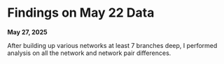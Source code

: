 # Findings on May 22 Data

**May 27, 2025**

After building up various networks at least 7 branches deep, I performed analysis on all the network and network pair differences.

